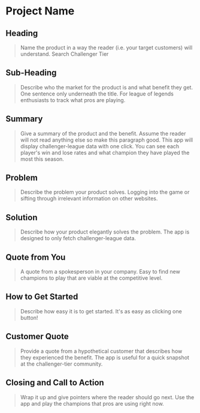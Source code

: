 # Project Name #

<!--
> This material was originally posted [here](http://www.quora.com/What-is-Amazons-approach-to-product-development-and-product-management). It is reproduced here for posterities sake.

There is an approach called "working backwards" that is widely used at Amazon. They work backwards from the customer, rather than starting with an idea for a product and trying to bolt customers onto it. While working backwards can be applied to any specific product decision, using this approach is especially important when developing new products or features.

For new initiatives a product manager typically starts by writing an internal press release announcing the finished product. The target audience for the press release is the new/updated product's customers, which can be retail customers or internal users of a tool or technology. Internal press releases are centered around the customer problem, how current solutions (internal or external) fail, and how the new product will blow away existing solutions.

If the benefits listed don't sound very interesting or exciting to customers, then perhaps they're not (and shouldn't be built). Instead, the product manager should keep iterating on the press release until they've come up with benefits that actually sound like benefits. Iterating on a press release is a lot less expensive than iterating on the product itself (and quicker!).

If the press release is more than a page and a half, it is probably too long. Keep it simple. 3-4 sentences for most paragraphs. Cut out the fat. Don't make it into a spec. You can accompany the press release with a FAQ that answers all of the other business or execution questions so the press release can stay focused on what the customer gets. My rule of thumb is that if the press release is hard to write, then the product is probably going to suck. Keep working at it until the outline for each paragraph flows.

Oh, and I also like to write press-releases in what I call "Oprah-speak" for mainstream consumer products. Imagine you're sitting on Oprah's couch and have just explained the product to her, and then you listen as she explains it to her audience. That's "Oprah-speak", not "Geek-speak".

Once the project moves into development, the press release can be used as a touchstone; a guiding light. The product team can ask themselves, "Are we building what is in the press release?" If they find they're spending time building things that aren't in the press release (overbuilding), they need to ask themselves why. This keeps product development focused on achieving the customer benefits and not building extraneous stuff that takes longer to build, takes resources to maintain, and doesn't provide real customer benefit (at least not enough to warrant inclusion in the press release).
 -->

## Heading ##
  > Name the product in a way the reader (i.e. your target customers) will understand.
  Search Challenger Tier
## Sub-Heading ##
  > Describe who the market for the product is and what benefit they get. One sentence only underneath the title.
  For league of legends enthusiasts to track what pros are playing.
## Summary ##
  > Give a summary of the product and the benefit. Assume the reader will not read anything else so make this paragraph good.
  This app will display challenger-league data with one click. You can see each player's win and lose rates and what champion they have played the most this season.
## Problem ##
  > Describe the problem your product solves.
  Logging into the game or sifting through irrelevant information on other websites.
## Solution ##
  > Describe how your product elegantly solves the problem.
  The app is designed to only fetch challenger-league data.
## Quote from You ##
  > A quote from a spokesperson in your company.
  Easy to find new champions to play that are viable at the competitive level.
## How to Get Started ##
  > Describe how easy it is to get started.
  It's as easy as clicking one button!
## Customer Quote ##
  > Provide a quote from a hypothetical customer that describes how they experienced the benefit.
  The app is useful for a quick snapshot at the challenger-tier community.
## Closing and Call to Action ##
  > Wrap it up and give pointers where the reader should go next.
  Use the app and play the champions that pros are using right now.

